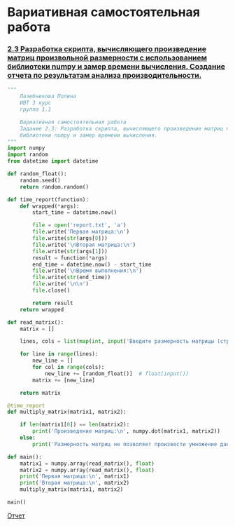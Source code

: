 # Вариативная самостоятельная работа

### [2.3 Разработка скрипта, вычисляющего произведение матриц произвольной размерности с использованием библиотеки numpy и замер времени вычисления. Создание отчета по результатам анализа производительности.](https://replit.com/@PolinaLazebniko/sem6-Tema1-VSR-23#main.py)
```python
"""
    Лазебникова Полина 
    ИВТ 3 курс
    группа 1.1

    Вариативная самостоятельная работа 
    Задание 2.3: Разработка скрипта, вычисляющего произведение матриц произвольной размерности с использованием 
    библиотеки numpy и замер времени вычисления.
"""
import numpy
import random
from datetime import datetime

def random_float():
    random.seed()
    return random.random()

def time_report(function):
    def wrapped(*args):
        start_time = datetime.now()

        file = open('report.txt', 'a')
        file.write('Первая матрица:\n')
        file.write(str(args[0]))
        file.write('\nВторая матрица:\n')
        file.write(str(args[1]))
        result = function(*args)
        end_time = datetime.now() - start_time
        file.write('\nВремя выполнения:\n')
        file.write(str(end_time))
        file.write('\n\n')
        file.close()

        return result
    return wrapped

def read_matrix():
    matrix = []

    lines, cols = list(map(int, input('Введите размерность матрицы (строки столбцы): ').split()))

    for line in range(lines):
        new_line = []
        for col in range(cols):
            new_line += [random_float()]  # float(input())
        matrix += [new_line]

    return matrix

@time_report
def multiply_matrix(matrix1, matrix2):

    if len(matrix1[0]) == len(matrix2):
        print('Произведение матриц:\n', numpy.dot(matrix1, matrix2))
    else:
        print('Размерность матриц не позволяет произвести умножение данных матриц.')

def main():
    matrix1 = numpy.array(read_matrix(), float)
    matrix2 = numpy.array(read_matrix(), float)
    print('Первая матрица:\n', matrix1)
    print('Вторая матрица:\n', matrix2)
    multiply_matrix(matrix1, matrix2)

main()
```
[Отчет](https://www.dropbox.com/s/fjz7jq7nwqe5i86/report.txt?dl=0)
